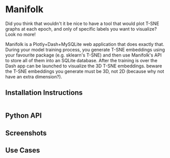 # Manifolk
Did you think that wouldn't it be nice to have a tool that would plot T-SNE graphs at each epoch, and only of specific labels you want to visualize? Look no more!

Manifolk is a Plotly+Dash+MySQLite web application that does exactly that. During your model training process, you generate T-SNE embeddings using your favourite package (e.g. sklearn's T-SNE) and then use Manifolk's API to store all of them into an SQLite database. After the training is over the Dash app can be launched to visualize the 3D T-SNE embeddings. beware the T-SNE embeddings you generate must be 3D, not 2D (because why not have an extra dimension?).

## Installation Instructions
```bash

```
## Python API
## Screenshots
## Use Cases